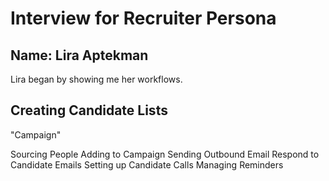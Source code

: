 # Interview for Recruiter Persona

## Name: Lira Aptekman

Lira began by showing me her workflows.


## Creating Candidate Lists

"Campaign"


Sourcing People Adding to Campaign
Sending Outbound Email
Respond to Candidate Emails
Setting up Candidate Calls
Managing Reminders
